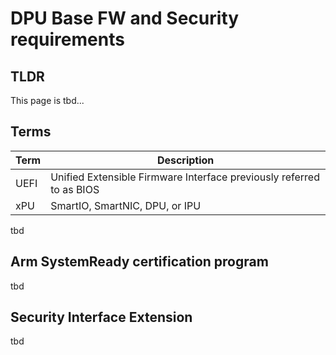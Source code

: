 # DPU Base FW and Security requirements

## TLDR

This page is tbd...

## Terms

| Term | Description
|------|----------------------------------------------------------------------|
| UEFI | Unified Extensible Firmware Interface previously referred to as BIOS |
| xPU  | SmartIO, SmartNIC, DPU, or IPU                                       |

tbd

## Arm SystemReady certification program

tbd

## Security Interface Extension

tbd
